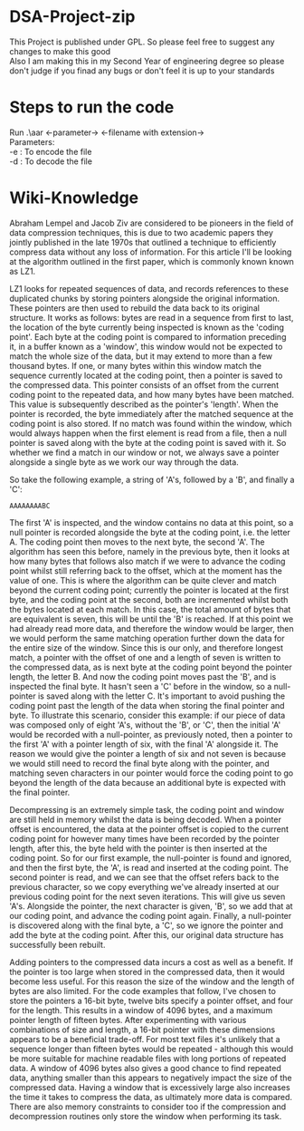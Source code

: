<!-- INTRO -->
# DSA-Project-zip

This Project is published under GPL. So please feel free to suggest any changes to make this good <br>
Also I am making this in my Second Year of engineering degree so please don't judge if you finad any bugs or don't feel it is up to your standards

# Steps to run the code
Run .\aar <-parameter-> <-filename with extension-> <br>
Parameters:<br>
-e : To encode the file<br>
-d : To decode the file<br>

# Wiki-Knowledge

Abraham Lempel and Jacob Ziv are considered to be pioneers in the field of data compression techniques, this is due to two academic papers they jointly published in the late 1970s that outlined a technique to efficiently compress data without any loss of information. For this article I'll be looking at the algorithm outlined in the first paper, which is commonly known known as LZ1.

<!-- End of Wiki shit -->

<!-- Begin what I understand about LZ1 algo -->

LZ1 looks for repeated sequences of data, and records references to these duplicated chunks by storing pointers alongside the original information. These pointers are then used to rebuild the data back to its original structure. It works as follows: bytes are read in a sequence from first to last, the location of the byte currently being inspected is known as the 'coding point'. Each byte at the coding point is compared to information preceding it, in a buffer known as a 'window', this window would not be expected to match the whole size of the data, but it may extend to more than a few thousand bytes. If one, or many bytes within this window match the sequence currently located at the coding point, then a pointer is saved to the compressed data. This pointer consists of an offset from the current coding point to the repeated data, and how many bytes have been matched. This value is subsequently described as the pointer's 'length'. When the pointer is recorded, the byte immediately after the matched sequence at the coding point is also stored. If no match was found within the window, which would always happen when the first element is read from a file, then a null pointer is saved along with the byte at the coding point is saved with it. So whether we find a match in our window or not, we always save a pointer alongside a single byte as we work our way through the data.

So take the following example, a string of 'A's, followed by a 'B', and finally a 'C':

    AAAAAAAABC

The first 'A' is inspected, and the window contains no data at this point, so a null pointer is recorded alongside the byte at the coding point, i.e. the letter A. The coding point then moves to the next byte, the second 'A'. The algorithm has seen this before, namely in the previous byte, then it looks at how many bytes that follows also match if we were to advance the coding point whilst still referring back to the offset, which at the moment has the value of one. This is where the algorithm can be quite clever and match beyond the current coding point; currently the pointer is located at the first byte, and the coding point at the second, both are incremented whilst both the bytes located at each match. In this case, the total amount of bytes that are equivalent is seven, this will be until the 'B' is reached. If at this point we had already read more data, and therefore the window would be larger, then we would perform the same matching operation further down the data for the entire size of the window. Since this is our only, and therefore longest match, a pointer with the offset of one and a length of seven is written to the compressed data, as is next byte at the coding point beyond the pointer length, the letter B. And now the coding point moves past the 'B', and is inspected the final byte. It hasn't seen a 'C' before in the window, so a null-pointer is saved along with the letter C. It's important to avoid pushing the coding point past the length of the data when storing the final pointer and byte. To illustrate this scenario, consider this example: if our piece of data was composed only of eight 'A's, without the 'B', or 'C', then the initial 'A' would be recorded with a null-pointer, as previously noted, then a pointer to the first 'A' with a pointer length of six, with the final 'A' alongside it. The reason we would give the pointer a length of six and not seven is because we would still need to record the final byte along with the pointer, and matching seven characters in our pointer would force the coding point to go beyond the length of the data because an additional byte is expected with the final pointer.

<!-- Decompression aglo explain -->

Decompressing is an extremely simple task, the coding point and window are still held in memory whilst the data is being decoded. When a pointer offset is encountered, the data at the pointer offset is copied to the current coding point for however many times have been recorded by the pointer length, after this, the byte held with the pointer is then inserted at the coding point. So for our first example, the null-pointer is found and ignored, and then the first byte, the 'A', is read and inserted at the coding point. The second pointer is read, and we can see that the offset refers back to the previous character, so we copy everything we've already inserted at our previous coding point for the next seven iterations. This will give us seven 'A's. Alongside the pointer, the next character is given, 'B', so we add that at our coding point, and advance the coding point again. Finally, a null-pointer is discovered along with the final byte, a 'C', so we ignore the pointer and add the byte at the coding point. After this, our original data structure has successfully been rebuilt.

Adding pointers to the compressed data incurs a cost as well as a benefit. If the pointer is too large when stored in the compressed data, then it would become less useful. For this reason the size of the window and the length of bytes are also limited. For the code examples that follow, I've chosen to store the pointers a 16-bit byte, twelve bits specify a pointer offset, and four for the length. This results in a window of 4096 bytes, and a maximum pointer length of fifteen bytes. After experimenting with various combinations of size and length, a 16-bit pointer with these dimensions appears to be a beneficial trade-off. For most text files it's unlikely that a sequence longer than fifteen bytes would be repeated - although this would be more suitable for machine readable files with long portions of repeated data. A window of 4096 bytes also gives a good chance to find repeated data, anything smaller than this appears to negatively impact the size of the compressed data. Having a window that is excessively large also increases the time it takes to compress the data, as ultimately more data is compared. There are also memory constraints to consider too if the compression and decompression routines only store the window when performing its task.

